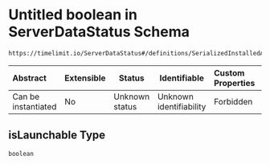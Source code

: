 # Untitled boolean in ServerDataStatus Schema

```txt
https://timelimit.io/ServerDataStatus#/definitions/SerializedInstalledApp/properties/isLaunchable
```




| Abstract            | Extensible | Status         | Identifiable            | Custom Properties | Additional Properties | Access Restrictions | Defined In                                                                            |
| :------------------ | ---------- | -------------- | ----------------------- | :---------------- | --------------------- | ------------------- | ------------------------------------------------------------------------------------- |
| Can be instantiated | No         | Unknown status | Unknown identifiability | Forbidden         | Allowed               | none                | [ServerDataStatus.schema.json\*](ServerDataStatus.schema.json "open original schema") |

## isLaunchable Type

`boolean`
